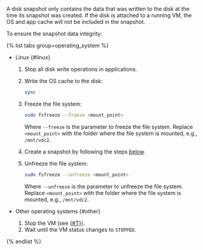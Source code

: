 A disk snapshot only contains the data that was written to the disk at the time its snapshot was created. If the disk is attached to a running VM, the OS and app cache will not be included in the snapshot.

To ensure the snapshot data integrity:

{% list tabs group=operating_system %}

- Linux {#linux}

  1. Stop all disk write operations in applications.

  1. Write the OS cache to the disk:

      ```bash
      sync
      ```

  1. Freeze the file system:

      ```bash
      sudo fsfreeze --freeze <mount_point>
      ```
      Where `--freeze` is the parameter to freeze the file system. Replace `<mount_point>` with the folder where the file system is mounted, e.g., `/mnt/vdc2`.

  1. Create a snapshot by following the steps [below](#create).

  1. Unfreeze the file system:

      ```bash
      sudo fsfreeze --unfreeze <mount_point>
      ```
      Where `--unfreeze` is the parameter to unfreeze the file system. Replace `<mount_point>` with the folder where the file system is mounted, e.g., `/mnt/vdc2`.

- Other operating systems {#other}

  1. Stop the VM (see [{#T}](../../compute/operations/vm-control/vm-stop-and-start.md#stop)).
  1. Wait until the VM status changes to `STOPPED`.

{% endlist %}